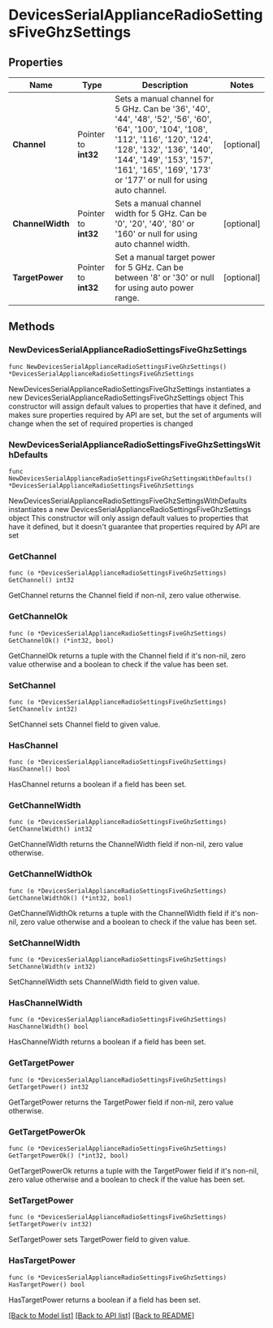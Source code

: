 # DevicesSerialApplianceRadioSettingsFiveGhzSettings

## Properties

Name | Type | Description | Notes
------------ | ------------- | ------------- | -------------
**Channel** | Pointer to **int32** | Sets a manual channel for 5 GHz. Can be &#39;36&#39;, &#39;40&#39;, &#39;44&#39;, &#39;48&#39;, &#39;52&#39;, &#39;56&#39;, &#39;60&#39;, &#39;64&#39;, &#39;100&#39;, &#39;104&#39;, &#39;108&#39;, &#39;112&#39;, &#39;116&#39;, &#39;120&#39;, &#39;124&#39;, &#39;128&#39;, &#39;132&#39;, &#39;136&#39;, &#39;140&#39;, &#39;144&#39;, &#39;149&#39;, &#39;153&#39;, &#39;157&#39;, &#39;161&#39;, &#39;165&#39;, &#39;169&#39;, &#39;173&#39; or &#39;177&#39; or null for using auto channel. | [optional] 
**ChannelWidth** | Pointer to **int32** | Sets a manual channel width for 5 GHz. Can be &#39;0&#39;, &#39;20&#39;, &#39;40&#39;, &#39;80&#39; or &#39;160&#39; or null for using auto channel width. | [optional] 
**TargetPower** | Pointer to **int32** | Set a manual target power for 5 GHz. Can be between &#39;8&#39; or &#39;30&#39; or null for using auto power range. | [optional] 

## Methods

### NewDevicesSerialApplianceRadioSettingsFiveGhzSettings

`func NewDevicesSerialApplianceRadioSettingsFiveGhzSettings() *DevicesSerialApplianceRadioSettingsFiveGhzSettings`

NewDevicesSerialApplianceRadioSettingsFiveGhzSettings instantiates a new DevicesSerialApplianceRadioSettingsFiveGhzSettings object
This constructor will assign default values to properties that have it defined,
and makes sure properties required by API are set, but the set of arguments
will change when the set of required properties is changed

### NewDevicesSerialApplianceRadioSettingsFiveGhzSettingsWithDefaults

`func NewDevicesSerialApplianceRadioSettingsFiveGhzSettingsWithDefaults() *DevicesSerialApplianceRadioSettingsFiveGhzSettings`

NewDevicesSerialApplianceRadioSettingsFiveGhzSettingsWithDefaults instantiates a new DevicesSerialApplianceRadioSettingsFiveGhzSettings object
This constructor will only assign default values to properties that have it defined,
but it doesn't guarantee that properties required by API are set

### GetChannel

`func (o *DevicesSerialApplianceRadioSettingsFiveGhzSettings) GetChannel() int32`

GetChannel returns the Channel field if non-nil, zero value otherwise.

### GetChannelOk

`func (o *DevicesSerialApplianceRadioSettingsFiveGhzSettings) GetChannelOk() (*int32, bool)`

GetChannelOk returns a tuple with the Channel field if it's non-nil, zero value otherwise
and a boolean to check if the value has been set.

### SetChannel

`func (o *DevicesSerialApplianceRadioSettingsFiveGhzSettings) SetChannel(v int32)`

SetChannel sets Channel field to given value.

### HasChannel

`func (o *DevicesSerialApplianceRadioSettingsFiveGhzSettings) HasChannel() bool`

HasChannel returns a boolean if a field has been set.

### GetChannelWidth

`func (o *DevicesSerialApplianceRadioSettingsFiveGhzSettings) GetChannelWidth() int32`

GetChannelWidth returns the ChannelWidth field if non-nil, zero value otherwise.

### GetChannelWidthOk

`func (o *DevicesSerialApplianceRadioSettingsFiveGhzSettings) GetChannelWidthOk() (*int32, bool)`

GetChannelWidthOk returns a tuple with the ChannelWidth field if it's non-nil, zero value otherwise
and a boolean to check if the value has been set.

### SetChannelWidth

`func (o *DevicesSerialApplianceRadioSettingsFiveGhzSettings) SetChannelWidth(v int32)`

SetChannelWidth sets ChannelWidth field to given value.

### HasChannelWidth

`func (o *DevicesSerialApplianceRadioSettingsFiveGhzSettings) HasChannelWidth() bool`

HasChannelWidth returns a boolean if a field has been set.

### GetTargetPower

`func (o *DevicesSerialApplianceRadioSettingsFiveGhzSettings) GetTargetPower() int32`

GetTargetPower returns the TargetPower field if non-nil, zero value otherwise.

### GetTargetPowerOk

`func (o *DevicesSerialApplianceRadioSettingsFiveGhzSettings) GetTargetPowerOk() (*int32, bool)`

GetTargetPowerOk returns a tuple with the TargetPower field if it's non-nil, zero value otherwise
and a boolean to check if the value has been set.

### SetTargetPower

`func (o *DevicesSerialApplianceRadioSettingsFiveGhzSettings) SetTargetPower(v int32)`

SetTargetPower sets TargetPower field to given value.

### HasTargetPower

`func (o *DevicesSerialApplianceRadioSettingsFiveGhzSettings) HasTargetPower() bool`

HasTargetPower returns a boolean if a field has been set.


[[Back to Model list]](../README.md#documentation-for-models) [[Back to API list]](../README.md#documentation-for-api-endpoints) [[Back to README]](../README.md)


